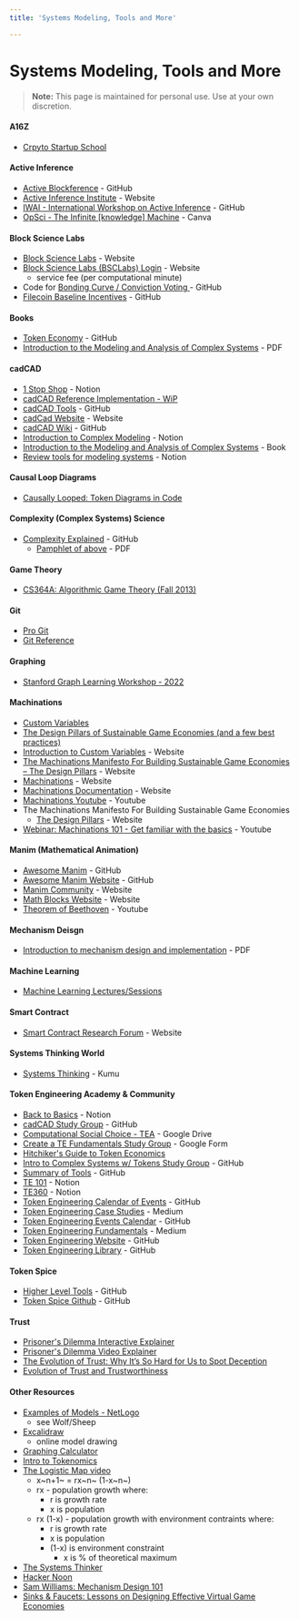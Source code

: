 ```yaml
---
title: 'Systems Modeling, Tools and More'

---
```


# Systems Modeling, Tools and More
>**Note:** This page is maintained for personal use. Use at your own discretion.

#### A16Z
- [Crpyto Startup School](https://a16z.com/crypto-startup-school/)

#### Active Inference
- [Active Blockference](https://github.com/ActiveInferenceLab/ActiveBlockference) - GitHub
- [Active Inference Institute](https://www.activeinference.org) - Website
- [IWAI - International Workshop on Active Inference](https://iwaiworkshop.github.io) - GitHub
- [OpSci - The Infinite [knowledge] Machine](https://www.canva.com/design/DAFINjed-y4/kQCiZq6pHnb3SU_CX5Yfxg/edit?utm_content=DAFINjed-y4&utm_campaign=designshare&utm_medium=link2&utm_source=sharebutton#1) - Canva

#### Block Science Labs

- [Block Science Labs](https://blocksciencelabs.com) - Website
- [Block Science Labs (BSCLabs) Login](https://invest.blocksciencelabs.com/signin) - Website
    - service fee (per computational minute)
- Code for [Bonding Curve / Conviction Voting ](https://github.com/BlockScience/conviction/blob/master/cic_initialization.ipynb) - GitHub
- [Filecoin Baseline Incentives](https://github.com/BlockScience/filecoin-baseline-incentives) - GitHub

#### Books

- [Token Economy](https://github.com/sherminvo/TokenEconomyBook/wiki) - GitHub
- [Introduction to the Modeling and Analysis of Complex Systems](https://cdn.discordapp.com/attachments/771811616072794192/988490043322683452/Introduction_to_the_Modeling_-_Analysis_of_Complex_Sys.pdf) - PDF

#### cadCAD

- [1 Stop Shop](https://www.notion.so/cadCAD-Study-Group-1STOPSHOP-2be36712694048719e3a0223da94b51a) - Notion
- [cadCAD Reference Implementation - WiP](https://github.com/cadCAD-org/cadcad-ri)
- [cadCAD Tools](https://github.com/cadCAD-org/cadCAD-tools) - GitHub
- [cadCad Website](https://cadcad.org) - Website
- [cadCAD Wiki](https://github.com/cadCAD-org/cadCAD_wiki/wiki/Content-to-be-Organized) - GitHub
- [Introduction to Complex Modeling](https://truthful-muenster-18c.notion.site/fc0872a393f6441886de4309bffece8d?v=ff0f1963ca86401283270e4f0f8f8d1e) - Notion
- [Introduction to the Modeling and Analysis of Complex Systems](https://cdn.discordapp.com/attachments/771811616072794192/988490043322683452/Introduction_to_the_Modeling_-_Analysis_of_Complex_Sys.pdf) - Book
- [Review tools for modeling systems](https://truthful-muenster-18c.notion.site/Review-tools-for-modeling-systems-adcdc431e7f74e2c874d6fbb343294d1) - Notion

#### Causal Loop Diagrams
- [Causally Looped: Token Diagrams in Code](https://mirror.xyz/0xe89C2545e4e05A79D21351CdEeDa4651ca48DeBc/3q7zMVZOqaL4JuJ_hpuIzo4wbJqGKDyMtd2S3VWne88)

#### Complexity (Complex Systems) Science
- [Complexity Explained](https://complexityexplained.github.io) - GitHub
    - [Pamphlet of above](https://complexityexplained.github.io/ComplexityExplained.pdf) - PDF

#### Game Theory
- [CS364A: Algorithmic Game Theory (Fall 2013)](http://timroughgarden.org/f13/f13.html)

#### Git
- [Pro Git](https://git-scm.com/book/en/v2)
- [Git Reference](https://git-scm.com/docs)

#### Graphing
- [Stanford Graph Learning Workshop - 2022](https://www.youtube.com/watch?v=GYW286H3SKw)

#### Machinations
- [Custom Variables](https://machinations.io/docs/what-are-custom-variables/)
- [The Design Pillars of Sustainable Game Economies (and a few best practices)](/2CjGPeFrQCKN_KdEEU9wsA)
- [Introduction to Custom Variables](https://machinations.io/articles/introducing-custom-variables/) - Website
- [The Machinations Manifesto For Building Sustainable Game Economies – The Design Pillars](https://machinations.io/articles/the-machinations-manifesto-for-building-sustainable-game-economies/) - Website
- [Machinations](https://machinations.io) - Website
- [Machinations Documentation](https://machinations.io/docs/) - Website
- [Machinations Youtube](https://www.youtube.com/c/Machinationsio) - Youtube
- The Machinations Manifesto For Building Sustainable Game Economies 
    - [The Design Pillars](https://machinations.io/articles/the-machinations-manifesto-for-building-sustainable-game-economies/) - Website
- [Webinar: Machinations 101 - Get familiar with the basics](https://www.youtube.com/watch?v=4PNvQxA3eD8) - Youtube

#### Manim (Mathematical Animation)

- [Awesome Manim](https://github.com/ManimCommunity/awesome-manim/) - GitHub
- [Awesome Manim Website](https://prism0x.github.io/awesome-manim/) - GitHub
- [Manim Community](https://www.manim.community) - Website
- [Math Blocks Website](https://mathblocks.io) - Website
- [Theorem of Beethoven](https://www.youtube.com/channel/UCxiWCEdx7aY88bSEUgLOC6A) - Youtube

#### Mechanism Deisgn
- [Introduction to mechanism design and implementation](https://scholar.harvard.edu/files/maskin/files/introduction_to_mechanism_design_and_implementation_e._maskin.pdf) - PDF

#### Machine Learning
- [Machine Learning Lectures/Sessions](/v-pUSKjnSNu45ZNOD1ciMQ)

#### Smart Contract

- [Smart Contract Research Forum](https://www.smartcontractresearch.org) - Website

#### Systems Thinking World

- [Systems Thinking](https://kumu.io/stw/systems-thinking#introduction) - Kumu

#### Token Engineering Academy & Community

- [Back to Basics](https://te-academy.notion.site/Back-to-Basics-bdbe95d4042a4017b41bef624590f0fe) - Notion
- [cadCAD Study Group](https://github.com/TokenEngineeringCommunity/cadCADStudyGroup) - GitHub
- [Computational Social Choice - TEA](https://drive.google.com/drive/folders/1vJbFJqTATejrJqpeIPC3nng1Y5h1h2n9) - Google Drive
- [Create a TE Fundamentals Study Group](https://docs.google.com/forms/d/e/1FAIpQLScOz34_1QAeBa4undZ5tEjDkPatzboYPf8F9fYU5kwPBg04Bg/viewform) - Google Form
- [Hitchiker's Guide to Token Economics](https://github.com/A-Hitchhiker-s/Guide-to-Token-Engineering/tree/master/content/en/chapter-4-token-model)
- [Intro to Complex Systems w/ Tokens Study Group](https://github.com/TokenEngineeringCommunity/cadCADStudyGroup) - GitHub
- [Summary of Tools](https://github.com/TokenEngineeringCommunity/summary-of-tools) - GitHub
- [TE 101](https://tokenengineeringcommunity.github.io/website/docs/library-te-101/) - Notion
- [TE360](https://te-academy.notion.site/TE360-Around-the-Globe-5d339406ebc1459384b609d460a87681?v=8a61648c8fee49b58facf0ad9bbd5dff) - Notion
- [Token Engineering Calendar of Events](https://tokenengineeringcommunity.github.io/website/docs/events-welcome/) - GitHub
- [Token Engineering Case Studies](https://blog.oceanprotocol.com/token-engineering-case-studies-b44267e68f4) - Medium
- [Token Engineering Events Calendar](https://tokenengineeringcommunity.github.io/website/docs/events-welcome) - GitHub
- [Token Engineering Fundamentals](https://medium.com/tokenengineering/token-engineering-fundamentals-49b15b42fa5) - Medium
- [Token Engineering Website](https://tokenengineeringcommunity.github.io/website/) - GitHub
- [Token Engineering Library](https://tokenengineeringcommunity.github.io/website/docs/library-welcome) - GitHub

#### Token Spice

- [Higher Level Tools](https://github.com/tokenspice/tokenspice/blob/main/README-tools.md) - GitHub
- [Token Spice Github](https://github.com/tokenspice/tokenspice) - GitHub

#### Trust
- [Prisoner's Dilemma Interactive Explainer](https://ncase.me/trust/)
- [Prisoner's Dilemma Video Explainer](https://www.youtube.com/watch?v=BOvAbjfJ0x0)
- [The Evolution of Trust: Why It’s So Hard for Us to Spot Deception](https://medium.com/bottomline-conversations/the-evolution-of-trust-why-its-so-hard-for-us-to-spot-deception-6fa0cc1f4d94)
- [Evolution of Trust and Trustworthiness](https://www.ncbi.nlm.nih.gov/pmc/articles/PMC7482572/)

#### Other Resources

- [Examples of Models - NetLogo](http://ccl.northwestern.edu/netlogo/)
    - see Wolf/Sheep
- [Excalidraw](https://excalidraw.com)
    - online model drawing
- [Graphing Calculator](https://www.desmos.com/calculator)
- [Intro to Tokenomics](https://medium.com/borderless-capital/introduction-to-tokenomics-c7af75c09bfe)
- [The Logistic Map video](https://www.youtube.com/watch?v=ovJcsL7vyrk)
    - x~n+1~ = rx~n~ (1-x~n~)
    - rx - population growth where:
        - r is growth rate
        - x is population
    - rx (1-x) - population growth with environment contraints where:
        - r is growth rate
        - x is population
        - (1-x) is environment constraint
            - x is % of theoretical maximum
- [The Systems Thinker](https://thesystemsthinker.com)
- [Hacker Noon](https://hackernoon.com)
- [Sam Williams: Mechanism Design 101](https://www.youtube.com/watch?v=gCFlGLbI_kE)
- [Sinks & Faucets: Lessons on Designing Effective Virtual Game Economies](https://medium.com/1kxnetwork/sinks-faucets-lessons-on-designing-effective-virtual-game-economies-c8daf6b88d05)


